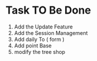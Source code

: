 # Task TO Be Done

1. Add the Update Feature
2. Add the Session Management
3. Add daily To ( form )
4. Add point Base
5. modify the tree shop


